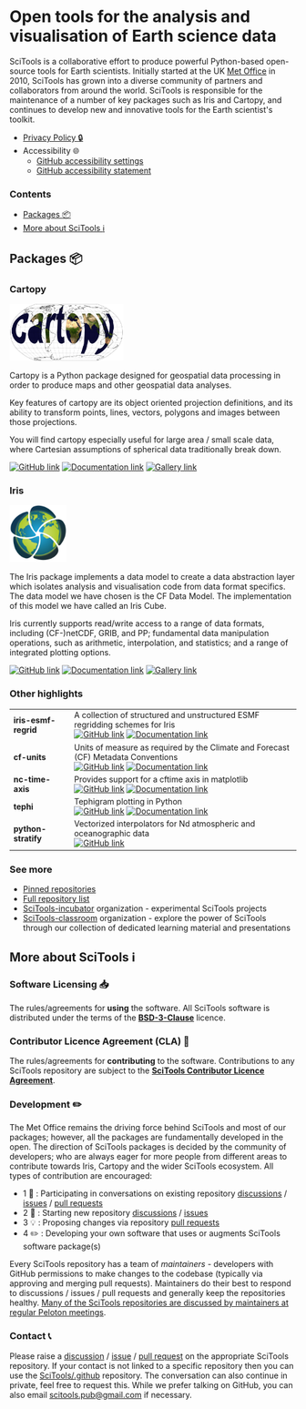 # Open tools for the analysis and visualisation of Earth science data

SciTools is a collaborative effort to produce powerful Python-based open-source tools for Earth scientists. Initially started at the UK [Met Office](https://www.metoffice.gov.uk/) in 2010, SciTools has grown into a diverse community of partners and collaborators from around the world. SciTools is responsible for the maintenance of a number of key packages such as Iris and Cartopy, and continues to develop new and innovative tools for the Earth scientist's toolkit.

- [Privacy Policy :lock:](privacy_policy.md)
- Accessibility :globe_with_meridians:
  - [GitHub accessibility settings](https://docs.github.com/en/get-started/accessibility)
  - [GitHub accessibility statement](https://accessibility.github.com/)

### Contents

- [Packages :package:](#packages-package)
- [More about SciTools :information_source:](#more-about-scitools-information_source)

## Packages :package:

### Cartopy

<img src="https://raw.githubusercontent.com/SciTools/cartopy/main/docs/source/_static/cartopy.png" height="100" alt="cartopy logo">

Cartopy is a Python package designed for geospatial data processing in order to produce maps and other geospatial data analyses.

Key features of cartopy are its object oriented projection definitions, and its ability to transform points, lines, vectors, polygons and images between those projections.

You will find cartopy especially useful for large area / small scale data, where Cartesian assumptions of spherical data traditionally break down.

[![GitHub link](https://img.shields.io/badge/GitHub-black?logo=github&logoColor=white)](https://github.com/SciTools/cartopy) [![Documentation link](https://img.shields.io/badge/Documentation-blue?logo=readthedocs&logoColor=white)](https://scitools.org.uk/cartopy/docs/latest/) [![Gallery link](https://img.shields.io/badge/Gallery-%23ff00ff?logo=sphinx&logoColor=white)](https://scitools.org.uk/cartopy/docs/latest/gallery/index.html)

### Iris

<img src="https://raw.githubusercontent.com/SciTools/iris/main/docs/src/_static/iris-logo.svg" height="100" alt="iris logo">

The Iris package implements a data model to create a data abstraction layer which isolates analysis and visualisation code from data format specifics. The data model we have chosen is the CF Data Model. The implementation of this model we have called an Iris Cube.

Iris currently supports read/write access to a range of data formats, including (CF-)netCDF, GRIB, and PP; fundamental data manipulation operations, such as arithmetic, interpolation, and statistics; and a range of integrated plotting options.

[![GitHub link](https://img.shields.io/badge/GitHub-black?logo=github&logoColor=white)](https://github.com/SciTools/iris) [![Documentation link](https://img.shields.io/badge/Documentation-blue?logo=readthedocs&logoColor=white)](https://scitools-iris.readthedocs.io/en/stable/) [![Gallery link](https://img.shields.io/badge/Gallery-%23ff00ff?logo=sphinx&logoColor=white)](https://scitools-iris.readthedocs.io/en/stable/generated/gallery/index.html)

### Other highlights

|   |   |
| - | - |
| **iris-esmf-regrid** | A collection of structured and unstructured ESMF regridding schemes for Iris<br>[![GitHub link](https://img.shields.io/badge/GitHub-black?logo=github&logoColor=white)](https://github.com/SciTools-incubator/iris-esmf-regrid) [![Documentation link](https://img.shields.io/badge/Documentation-blue?logo=readthedocs&logoColor=white)](https://iris-esmf-regrid.readthedocs.io/en/stable/) |
| **cf-units** | Units of measure as required by the Climate and Forecast (CF) Metadata Conventions<br>[![GitHub link](https://img.shields.io/badge/GitHub-black?logo=github&logoColor=white)](https://github.com/SciTools/cf-units) [![Documentation link](https://img.shields.io/badge/Documentation-blue?logo=readthedocs&logoColor=white)](https://cf-units.readthedocs.io/en/stable/) |
| **nc-time-axis** | Provides support for a cftime axis in matplotlib<br>[![GitHub link](https://img.shields.io/badge/GitHub-black?logo=github&logoColor=white)](https://github.com/SciTools/nc-time-axis) [![Documentation link](https://img.shields.io/badge/Documentation-blue?logo=readthedocs&logoColor=white)](https://nc-time-axis.readthedocs.io/en/stable/) |
| **tephi** | Tephigram plotting in Python<br>[![GitHub link](https://img.shields.io/badge/GitHub-black?logo=github&logoColor=white)](https://github.com/SciTools/tephi) [![Documentation link](https://img.shields.io/badge/Documentation-blue?logo=readthedocs&logoColor=white)](http://tephi.readthedocs.org/) |
| **python-stratify** | Vectorized interpolators for Nd atmospheric and oceanographic data<br>[![GitHub link](https://img.shields.io/badge/GitHub-black?logo=github&logoColor=white)](https://github.com/SciTools/python-stratify) |

### See more

- [Pinned repositories](https://github.com/SciTools#:~:text=Pinned)
- [Full repository list](https://github.com/SciTools#org-profile-repositories)
- [SciTools-incubator](https://github.com/SciTools-incubator) organization - experimental SciTools projects
- [SciTools-classroom](https://github.com/SciTools-classroom) organization - explore the power of SciTools through our collection of dedicated learning material and presentations

## More about SciTools :information_source:

### Software Licensing :inbox_tray:

The rules/agreements for **using** the software. All SciTools software is distributed under the terms of the [**BSD-3-Clause**](https://spdx.org/licenses/BSD-3-Clause.html) licence.

### Contributor Licence Agreement (CLA) :pencil:

The rules/agreements for **contributing** to the software. Contributions to any SciTools repository are subject to the [**SciTools Contributor Licence Agreement**](https://cla-assistant.io/SciTools/).

### Development :pencil2:

The Met Office remains the driving force behind SciTools and most of our packages; however, all the packages are fundamentally developed in the open. The direction of SciTools packages is decided by the community of developers; who are always eager for more people from different areas to contribute towards Iris, Cartopy and the wider SciTools ecosystem. All types of contribution are encouraged:

<!--- The list below has slightly odd formatting around the emojis to help it behave better with screen readers (keeping the page more accessible). -->

- 1 :speech_balloon: : Participating in conversations on existing repository [discussions](https://docs.github.com/en/discussions/collaborating-with-your-community-using-discussions/about-discussions) / [issues](https://docs.github.com/en/issues/tracking-your-work-with-issues/about-issues) / [pull requests](https://docs.github.com/en/pull-requests/collaborating-with-pull-requests/proposing-changes-to-your-work-with-pull-requests/about-pull-requests)
- 2 :bell: : Starting new repository [discussions](https://docs.github.com/en/discussions/collaborating-with-your-community-using-discussions/about-discussions) / [issues](https://docs.github.com/en/issues/tracking-your-work-with-issues/about-issues)
- 3 :bulb: : Proposing changes via repository [pull requests](https://docs.github.com/en/pull-requests/collaborating-with-pull-requests/proposing-changes-to-your-work-with-pull-requests/about-pull-requests)
- 4 :pencil2: : Developing your own software that uses or augments SciTools software package(s)

Every SciTools repository has a team of _maintainers_ - developers with GitHub permissions to make changes to the codebase (typically via approving and merging pull requests). Maintainers do their best to respond to discussions / issues / pull requests and generally keep the repositories healthy. [Many of the SciTools repositories are discussed by maintainers at regular Peloton meetings](https://github.com/orgs/SciTools/projects/13?pane=info).

### Contact :telephone_receiver:

Please raise a [discussion](https://docs.github.com/en/discussions/collaborating-with-your-community-using-discussions/about-discussions) / [issue](https://docs.github.com/en/issues/tracking-your-work-with-issues/about-issues) / [pull request](https://docs.github.com/en/pull-requests/collaborating-with-pull-requests/proposing-changes-to-your-work-with-pull-requests/about-pull-requests) on the appropriate SciTools repository. If your contact is not linked to a specific repository then you can use the [SciTools/.github](https://github.com/SciTools/.github) repository. The conversation can also continue in private, feel free to request this. While we prefer talking on GitHub, you can also email scitools.pub@gmail.com if necessary.
